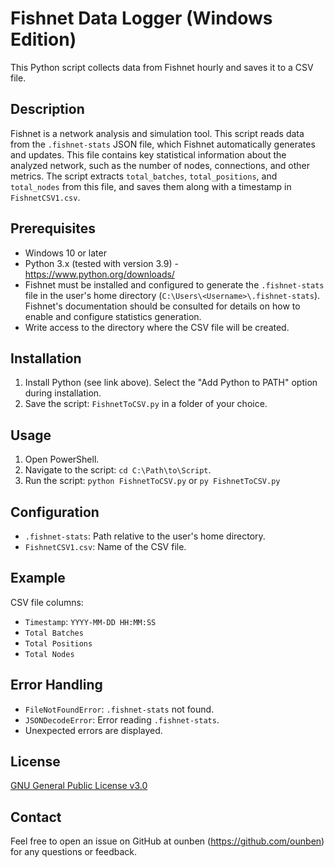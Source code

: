 # Fishnet Data Logger (Windows Edition)

This Python script collects data from Fishnet hourly and saves it to a CSV file.

## Description

Fishnet is a network analysis and simulation tool. This script reads data from the `.fishnet-stats` JSON file, which Fishnet automatically generates and updates. This file contains key statistical information about the analyzed network, such as the number of nodes, connections, and other metrics.  The script extracts `total_batches`, `total_positions`, and `total_nodes` from this file, and saves them along with a timestamp in `FishnetCSV1.csv`.

## Prerequisites

-   Windows 10 or later
-   Python 3.x (tested with version 3.9) - <https://www.python.org/downloads/>
-   Fishnet must be installed and configured to generate the `.fishnet-stats` file in the user's home directory (`C:\Users\<Username>\.fishnet-stats`).  Fishnet's documentation should be consulted for details on how to enable and configure statistics generation.
-   Write access to the directory where the CSV file will be created.

## Installation

1.  Install Python (see link above). Select the "Add Python to PATH" option during installation.
2.  Save the script: `FishnetToCSV.py` in a folder of your choice.

## Usage

1.  Open PowerShell.
2.  Navigate to the script: `cd C:\Path\to\Script`.
3.  Run the script: `python FishnetToCSV.py` or `py FishnetToCSV.py`

## Configuration

-   `.fishnet-stats`: Path relative to the user's home directory.
-   `FishnetCSV1.csv`: Name of the CSV file.

## Example

CSV file columns:

-   `Timestamp`: `YYYY-MM-DD HH:MM:SS`
-   `Total Batches`
-   `Total Positions`
-   `Total Nodes`

## Error Handling

-   `FileNotFoundError`: `.fishnet-stats` not found.
-   `JSONDecodeError`: Error reading `.fishnet-stats`.
-   Unexpected errors are displayed.

## License

[GNU General Public License v3.0](https://www.gnu.org/licenses/gpl-3.0.html)

## Contact

Feel free to open an issue on GitHub at ounben (https://github.com/ounben) for any questions or feedback. 
